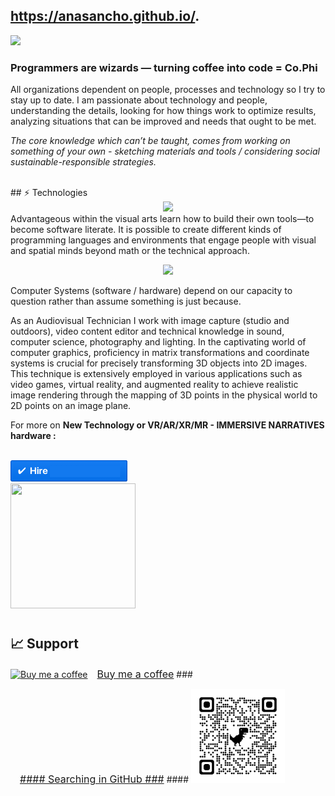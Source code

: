 ## https://anasancho.github.io/.
<p></p>
 <a target="_blank" href="https://www.linkedin.com/in/ana-filipa-sancho-silva-283b6b16/" alt="Linkedin"> 
  <img src="https://img.shields.io/badge/-LinkedIn-%230077B5?style=for-the-badge&logo=linkedin&logoColor=white" target="_blank"></a> 
 <b> <p>  <h3> Programmers are wizards —  turning coffee  into code = Co.Phi  </h3> </b> <p></p>
<p> All organizations dependent on people, processes and technology so I try to stay up to date. I am passionate about technology and people, understanding the details, looking for how things work to optimize results, analyzing situations that can be improved and needs that ought to be met. <p></p>
<i> The core knowledge which can’t be taught, comes from working on something of your own - sketching materials and tools / considering social sustainable-responsible strategies. </i> <p></p><br>
## ⚡ Technologies

<div align="center">
  <img src="https://skillicons.dev/icons?i=html,css,js,react,python,c,postgres,visualstudio,git,github"></img>
</div>
Advantageous  within the visual arts learn how to build their own tools—to become software literate. It is possible to create different kinds of programming languages and environments that engage people with visual and spatial minds beyond math or the technical approach.<p></p> 
<div align="center">
<img src="https://github-readme-stats.vercel.app/api/top-langs/?username=anasancho&layout=compact"/></div>
<p></p>
Computer Systems (software / hardware) depend on our capacity to question rather than assume something is just because. 

<p></p> As an Audiovisual Technician I work with image capture (studio and outdoors), video content editor and technical knowledge in sound, computer science, photography and lighting. In the captivating world of computer graphics, proficiency in matrix transformations and coordinate systems is crucial for precisely transforming 3D objects into 2D images. This technique is extensively employed in various applications such as video games, virtual reality, and augmented reality to achieve realistic image rendering through the mapping of 3D points in the physical world to 2D points on an image plane.

For more on <b> New Technology or VR/AR/XR/MR - IMMERSIVE NARRATIVES hardware : </b>

<br>
<a href="mailto:anaphisancho.silva@gmail.com?subject=Project%20inquiry%20from%20Github"> 
<img src="https://github.com/anasancho/anasancho.github.io/blob/master/contact_%40.png" width="187" height="34"></a> <br>
<img src="http://66.media.tumblr.com/17fea920ff36ef4f5b877d5216a7aad9/tumblr_mo9xje8zZ41qcbiufo1_1280.gif" height="200" width="200">

# 
## 📈 Support
<link href="https://fonts.googleapis.com/css?family=Arial" rel="stylesheet"><a class="bmc-button" target="_blank" href="https://www.buymeacoffee.com/JzqO57X"><img src="https://cdn.buymeacoffee.com/buttons/bmc-new-btn-logo.svg" alt="Buy me a coffee"><span style="margin-left:15px;font-size:16px !important;">Buy me a coffee</span></a>
### 
<p></p>
<link href="https://fonts.googleapis.com/css?family=Arial" rel="stylesheet"><a class="bmc-button" target="_blank" href="https://x-team.com/blog/become-a-github-master-with-these-features-and-extensions/?utm_source=facebook&utm_medium=social&utm_campaign=social-post&fbclid=IwAR0BIscSMEYSdEEhF1yzF1xUE5L1Kmkiv-F940PA6iGV6o3014YRFoSv308"><img src="" alt=""><span style="margin-left:15px;font-size:16px !important;">#### Searching in GitHub ###</span></a>
####
<img src="https://github.com/anasancho/anasancho.github.io/blob/master/qrcode_github.png" height="150" width="150">
